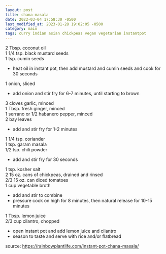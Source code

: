 ```yaml
---
layout: post
title: chana masala
date: 2022-03-04 17:58:30 -0500
last_modified_at: 2023-01-28 19:02:05 -0500
category: main
tags: curry indian asian chickpeas vegan vegetarian instantpot
---
```


2 Tbsp. coconut oil  
1 1/4 tsp. black mustard seeds  
1 tsp. cumin seeds  
* heat oil in instant pot, then add mustard and cumin seeds and cook for 30 seconds

1 onion, sliced  
* add onion and stir fry for 6-7 minutes, until starting to brown

3 cloves garlic, minced  
1 Tbsp. fresh ginger, minced  
1 serrano or 1/2 habanero pepper, minced  
2 bay leaves  
* add and stir fry for 1-2 minutes

1 1/4 tsp. coriander  
1 tsp. garam masala  
1/2 tsp. chili powder  
* add and stir fry for 30 seconds

1 tsp. kosher salt  
2 15 oz. cans of chickpeas, drained and rinsed  
2/3 15 oz. can diced tomatoes  
1 cup vegetable broth  
* add and stir to combine
* pressure cook on high for 8 minutes, then natural release for 10-15 minutes

1 Tbsp. lemon juice  
2/3 cup cilantro, chopped  
* open instant pot and add lemon juice and cilantro
* season to taste and serve with rice and/or flatbread

source: <https://rainbowplantlife.com/instant-pot-chana-masala/>
